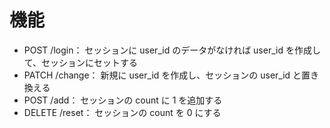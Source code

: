 # 機能

- POST /login： セッションに user_id のデータがなければ user_id を作成して、セッションにセットする
- PATCH /change： 新規に user_id を作成し、セッションの user_id と置き換える
- POST /add： セッションの count に 1 を追加する
- DELETE /reset： セッションの count を 0 にする
